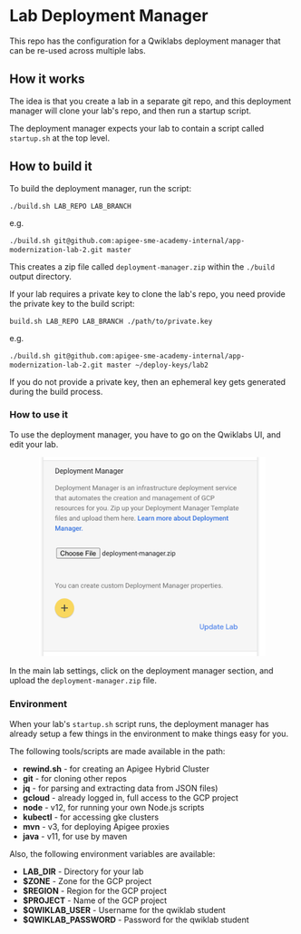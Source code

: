 # Lab Deployment Manager

This repo has the configuration for a Qwiklabs deployment manager that can be re-used across
multiple labs. 

## How it works

The idea is that you create a lab in a separate git repo, and this deployment
manager will clone your lab's repo, and then run a startup script.

The deployment manager expects your lab to contain a script called `startup.sh` at the top level.

## How to build it

To build the deployment manager, run the script:
```shell script
./build.sh LAB_REPO LAB_BRANCH
```

e.g.
```shell script
./build.sh git@github.com:apigee-sme-academy-internal/app-modernization-lab-2.git master 
```

This creates a zip file called `deployment-manager.zip` within the `./build` output directory.

If your lab requires a private key to clone the lab's repo, you need provide the private key to the build script:

```shell script
build.sh LAB_REPO LAB_BRANCH ./path/to/private.key
```

e.g.
```shell script
./build.sh git@github.com:apigee-sme-academy-internal/app-modernization-lab-2.git master ~/deploy-keys/lab2
```

If you do not provide a private key, then an ephemeral key gets generated during the build process.

### How to use it

To use the deployment manager, you have to go on the Qwiklabs UI, and edit your lab.

<p align="center">
  <img src="images/qwiklabs-deployment-manager_add_zip.png" width="400px" />
</p>

In the main lab settings, click on the deployment manager section, and upload the `deployment-manager.zip` file.


### Environment

When your lab's `startup.sh` script runs, the deployment manager has already setup a few things in the
environment to make things easy for you. 

The following tools/scripts are made available in the path:

* **rewind.sh** - for creating an Apigee Hybrid Cluster
* **git** - for cloning other repos
* **jq** - for parsing and extracting data from JSON files)
* **gcloud** - already logged in, full access to the GCP project
* **node** - v12, for running your own Node.js scripts
* **kubectl** - for accessing gke clusters
* **mvn** - v3, for deploying Apigee proxies
* **java** - v11, for use by maven

Also, the following environment variables are available:

* **LAB_DIR** - Directory for your lab
* **$ZONE** - Zone for the GCP project
* **$REGION** - Region for the GCP project
* **$PROJECT** - Name of the GCP project
* **$QWIKLAB_USER** - Username for the qwiklab student
* **$QWIKLAB_PASSWORD** - Password for the qwiklab student

